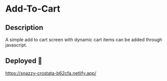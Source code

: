 # Add-To-Cart

## Description
A simple add to cart screen with dynamic cart items can be added through javascript.

## Deployed 🚀
https://snazzy-crostata-b62cfa.netlify.app/
